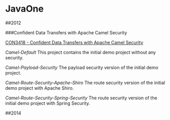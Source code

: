 JavaOne
=======

##2012

###Confident Data Transfers with Apache Camel Security

[CON3418 - Confident Data Transfers with Apache Camel Security](https://oracleus.activeevents.com/connect/sessionDetail.ww?SESSION_ID=3418)

*Camel-Default*
This project contains the initial demo project without any security. 

*Camel-Payload-Security*
The payload security version of the initial demo project.

*Camel-Route-Security-Apache-Shiro*
The route security version of the initial demo project with Apache Shiro.

*Camel-Route-Security-Spring-Security*
The route security version of the initial demo project with Spring Security.

##2014

